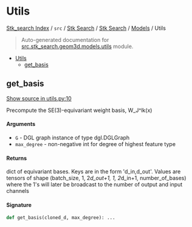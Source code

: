 # Utils

[Stk_search Index](../../../../README.md#stk_search-index) / `src` / [Stk Search](../../index.md#stk-search) / [Stk Search](../../index.md#stk-search) / [Models](./index.md#models) / Utils

> Auto-generated documentation for [src.stk_search.geom3d.models.utils](https://github.com/mohammedazzouzi15/STK_search/blob/main/src/stk_search/geom3d/models/utils.py) module.

- [Utils](#utils)
  - [get_basis](#get_basis)

## get_basis

[Show source in utils.py:10](https://github.com/mohammedazzouzi15/STK_search/blob/main/src/stk_search/geom3d/models/utils.py#L10)

Precompute the SE(3)-equivariant weight basis, W_J^lk(x)

#### Arguments

- `G` - DGL graph instance of type dgl.DGLGraph
- `max_degree` - non-negative int for degree of highest feature type

#### Returns

dict of equivariant bases. Keys are in the form 'd_in,d_out'. Values are
tensors of shape (batch_size, 1, 2*d_out+1, 1, 2*d_in+1, number_of_bases)
where the 1's will later be broadcast to the number of output and input
channels

#### Signature

```python
def get_basis(cloned_d, max_degree): ...
```